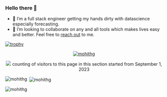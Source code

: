 ### Hello there 👋

- 🔭 I’m a full stack engineer getting my hands dirty with datascience especially forecasting.
- 👯 I’m looking to collaborate on any and all tools which makes lives easy and better. Feel free to [reach out](https://www.mohithg.com) to me.

[![trophy](https://github-profile-trophy.vercel.app/?username=mohithg&no-frame=true&no-bg=true&theme=darkhub&title=Commit,PR,Repo,Issue)](https://github.com/ryo-ma/github-profile-trophy)


<p align="center"> 
<a href="https://github.com/ryo-ma/github-profile-trophy"><img src="https://github-profile-trophy.vercel.app/?username=mohithg" alt="mohithg" /></a>
</p>


<p align="center"> 
<img src="https://profile-counter.glitch.me/mohithg/count.svg">  
counting of visitors to this page in this section started from September 1, 2023



<p><img align="left" src="https://github-readme-stats.vercel.app/api/top-langs?username=mohithg&show_icons=true&locale=en&layout=compact" alt="mohithg" /></p>

<p>&nbsp;<img align="center" src="https://github-readme-stats.vercel.app/api?username=mohithg&show_icons=true&locale=en" alt="mohithg" /></p>

<p><img align="center" src="https://github-readme-streak-stats.herokuapp.com/?user=mohithg&" alt="mohithg" /></p>



<!--
**mohithg/mohithg** is a ✨ _special_ ✨ repository because its `README.md` (this file) appears on your GitHub profile.
-->
